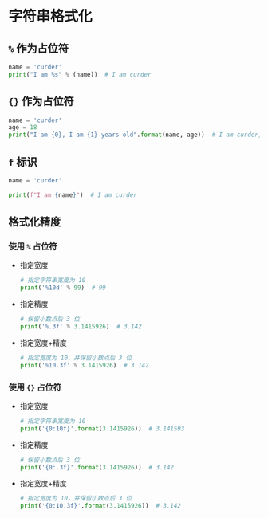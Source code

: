 # 字符串格式化

## `%` 作为占位符

```python
name = 'curder'
print("I am %s" % (name))  # I am curder
```

## `{}` 作为占位符

```python
name = 'curder'
age = 18
print("I am {0}, I am {1} years old".format(name, age))  # I am curder, I am 18 years old
```

## `f` 标识

```python
name = 'curder'

print(f"I am {name}")  # I am curder
```

## 格式化精度

### 使用 `%` 占位符

- 指定宽度
  ```python
  # 指定字符串宽度为 10
  print('%10d' % 99)  # 99
    ```
- 指定精度
  ```python
  # 保留小数点后 3 位
  print('%.3f' % 3.1415926)  # 3.142
  ```
- 指定宽度+精度
  ```python
  # 指定宽度为 10，并保留小数点后 3 位
  print('%10.3f' % 3.1415926)  # 3.142
  ```

### 使用 `{}` 占位符

- 指定宽度
  ```python
  # 指定字符串宽度为 10
  print('{0:10f}'.format(3.1415926))  # 3.141593
  ```
- 指定精度
  ```python
  # 保留小数点后 3 位
  print('{0:.3f}'.format(3.1415926))  # 3.142
  ```
- 指定宽度+精度
  ```python
  # 指定宽度为 10，并保留小数点后 3 位
  print('{0:10.3f}'.format(3.1415926))  # 3.142
  ```
